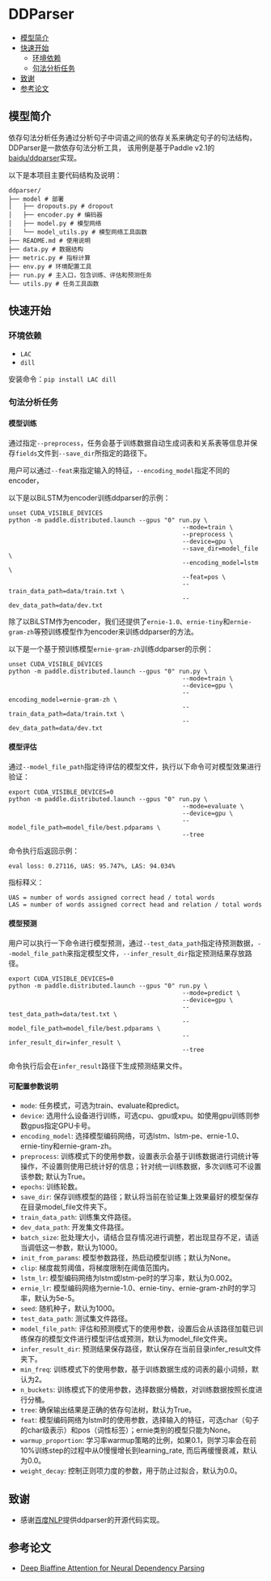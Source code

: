 # DDParser

* [模型简介](#模型简介)
* [快速开始](#快速开始)
    * [环境依赖](#环境依赖)
    * [句法分析任务](#句法分析任务)
* [致谢](#致谢)
* [参考论文](#参考论文)

## 模型简介

依存句法分析任务通过分析句子中词语之间的依存关系来确定句子的句法结构，DDParser是一款依存句法分析工具，
该用例是基于Paddle v2.1的[baidu/ddparser](https://github.com/baidu/DDParser)实现。

以下是本项目主要代码结构及说明：

```text
ddparser/
├── model # 部署
│   ├── dropouts.py # dropout
│   ├── encoder.py # 编码器
│   ├── model.py # 模型网络
│   └── model_utils.py # 模型网络工具函数
├── README.md # 使用说明
├── data.py # 数据结构
├── metric.py # 指标计算
├── env.py # 环境配置工具
├── run.py # 主入口，包含训练、评估和预测任务
└── utils.py # 任务工具函数
```

## 快速开始

### 环境依赖
* `LAC`
* `dill`

安装命令：`pip install LAC dill`

### 句法分析任务

#### 模型训练



通过指定`--preprocess`，任务会基于训练数据自动生成词表和关系表等信息并保存`fields`文件到`--save_dir`所指定的路径下。

用户可以通过`--feat`来指定输入的特征，`--encoding_model`指定不同的encoder，

以下是以BiLSTM为encoder训练ddparser的示例：

```shell
unset CUDA_VISIBLE_DEVICES
python -m paddle.distributed.launch --gpus "0" run.py \
                                                --mode=train \
                                                --preprocess \
                                                --device=gpu \
                                                --save_dir=model_file \
                                                --encoding_model=lstm \
                                                --feat=pos \
                                                --train_data_path=data/train.txt \
                                                --dev_data_path=data/dev.txt 
```

除了以BiLSTM作为encoder，我们还提供了`ernie-1.0`、`ernie-tiny`和`ernie-gram-zh`等预训练模型作为encoder来训练ddparser的方法。

以下是一个基于预训练模型`ernie-gram-zh`训练ddparser的示例：

```shell
unset CUDA_VISIBLE_DEVICES
python -m paddle.distributed.launch --gpus "0" run.py \
                                                --mode=train \
                                                --device=gpu \
                                                --encoding_model=ernie-gram-zh \
                                                --train_data_path=data/train.txt \
                                                --dev_data_path=data/dev.txt 
```

#### 模型评估
通过`--model_file_path`指定待评估的模型文件，执行以下命令可对模型效果进行验证：
```shell
export CUDA_VISIBLE_DEVICES=0
python -m paddle.distributed.launch --gpus "0" run.py \
                                                --mode=evaluate \
                                                --device=gpu \
                                                --model_file_path=model_file/best.pdparams \
                                                --tree
```
命令执行后返回示例：
```shell
eval loss: 0.27116, UAS: 95.747%, LAS: 94.034%
```
指标释义：
```shell
UAS = number of words assigned correct head / total words
LAS = number of words assigned correct head and relation / total words
```

#### 模型预测
用户可以执行一下命令进行模型预测，通过`--test_data_path`指定待预测数据，`--model_file_path`来指定模型文件，`--infer_result_dir`指定预测结果存放路径。
```shell
export CUDA_VISIBLE_DEVICES=0
python -m paddle.distributed.launch --gpus "0" run.py \
                                                --mode=predict \
                                                --device=gpu \
                                                --test_data_path=data/test.txt \
                                                --model_file_path=model_file/best.pdparams \
                                                --infer_result_dir=infer_result \
                                                --tree
```
命令执行后会在`infer_result`路径下生成预测结果文件。

#### 可配置参数说明

* `mode`: 任务模式，可选为train、evaluate和predict。
* `device`: 选用什么设备进行训练，可选cpu、gpu或xpu。如使用gpu训练则参数gpus指定GPU卡号。
* `encoding_model`: 选择模型编码网络，可选lstm、lstm-pe、ernie-1.0、ernie-tiny和ernie-gram-zh。
* `preprocess`: 训练模式下的使用参数，设置表示会基于训练数据进行词统计等操作，不设置则使用已统计好的信息；针对统一训练数据，多次训练可不设置该参数; 默认为True。
* `epochs`: 训练轮数。
* `save_dir`: 保存训练模型的路径；默认将当前在验证集上效果最好的模型保存在目录model_file文件夹下。
* `train_data_path`: 训练集文件路径。
* `dev_data_path`: 开发集文件路径。
* `batch_size`: 批处理大小，请结合显存情况进行调整，若出现显存不足，请适当调低这一参数，默认为1000。
* `init_from_params`: 模型参数路径，热启动模型训练；默认为None。
* `clip`: 梯度裁剪阈值，将梯度限制在阈值范围内。
* `lstm_lr`: 模型编码网络为lstm或lstm-pe时的学习率，默认为0.002。
* `ernie_lr`: 模型编码网络为ernie-1.0、ernie-tiny、ernie-gram-zh时的学习率，默认为5e-5。
* `seed`: 随机种子，默认为1000。
* `test_data_path`: 测试集文件路径。
* `model_file_path`: 评估和预测模式下的使用参数，设置后会从该路径加载已训练保存的模型文件进行模型评估或预测，默认为model_file文件夹。
* `infer_result_dir`: 预测结果保存路径，默认保存在当前目录infer_result文件夹下。
* `min_freq`: 训练模式下的使用参数，基于训练数据生成的词表的最小词频，默认为2。
* `n_buckets`: 训练模式下的使用参数，选择数据分桶数，对训练数据按照长度进行分桶。
* `tree`: 确保输出结果是正确的依存句法树，默认为True。
* `feat`: 模型编码网络为lstm时的使用参数，选择输入的特征，可选char（句子的char级表示）和pos（词性标签）；ernie类别的模型只能为None。
* `warmup_proportion`: 学习率warmup策略的比例，如果0.1，则学习率会在前10%训练step的过程中从0慢慢增长到learning_rate, 而后再缓慢衰减，默认为0.0。
* `weight_decay`: 控制正则项力度的参数，用于防止过拟合，默认为0.0。

## 致谢

* 感谢[百度NLP](https://github.com/baidu/DDParser)提供ddparser的开源代码实现。

## 参考论文

- [Deep Biaffine Attention for Neural Dependency Parsing](https://arxiv.org/abs/1611.01734)